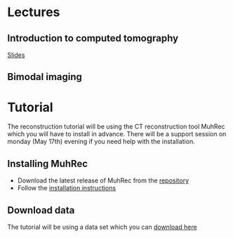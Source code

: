 # Lectures
## Introduction to computed tomography 
[Slides](https://imaginglectures.github.io/Tomography4NI/TomoPrinciple.pdf)
## Bimodal imaging 


# Tutorial
The reconstruction tutorial will be using the CT reconstruction tool MuhRec which you will have to install in advance.
There will be a support session on monday (May 17th) evening if you need help with the installation.

## Installing MuhRec
- Download the latest release of MuhRec from the [repository](https://github.com/neutronimaging/imagingsuite/releases)
- Follow the [installation instructions](https://github.com/neutronimaging/imagingsuite/wiki/User-manuals-MuhRec-Installation)

## Download data
The tutorial will be using a data set which you can [download here](https://data.mendeley.com/datasets/g5snr785xy/2)


